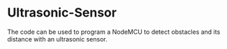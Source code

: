 # Ultrasonic-Sensor

The code can be used to program a NodeMCU to detect obstacles and its distance with an ultrasonic sensor.
